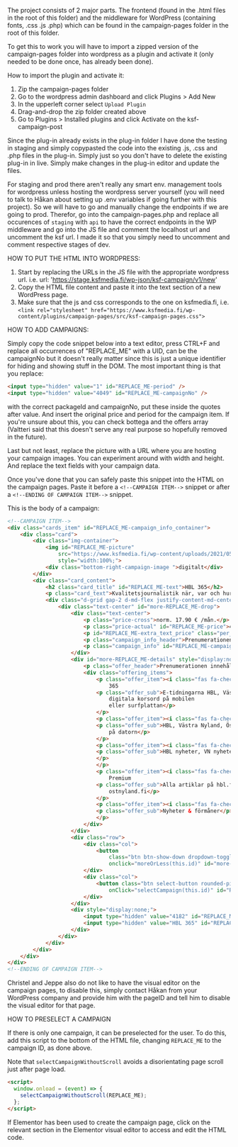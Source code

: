 The project consists of 2 major parts. The frontend (found in the .html files in the root of this folder) and the middleware for WordPress (containing fonts, .css .js .php) which can be found in the campaign-pages folder in the root of this folder.

To get this to work you will have to import a zipped version of the campaign-pages folder into wordpress as a plugin and activate it (only needed to be done once, has already been done).

How to import the plugin and activate it:

1. Zip the campaign-pages folder
2. Go to the wordpress admin dashboard and click Plugins > Add New
3. In the upperleft corner select `Upload Plugin`
4. Drag-and-drop the zip folder created above
5. Go to Plugins > Installed plugins and click Activate on the ksf-campaign-post

Since the plug-in already exists in the plug-in folder I have done the testing in staging and simply copypasted the code into the existing .js, .css and .php files in the plug-in. Simply just so you don't have to delete the existing plug-in in live. Simply make changes in the plug-in editor and update the files.

For staging and prod there aren't really any smart env. management tools for wordpress unless hosting the wordpress server yourself (you will need to talk to Håkan about setting up .env variables if going further with this project). So we will have to go and manually change the endpoints if we are going to prod.
Therefor, go into the campaign-pages.php and replace all occurences of `staging` with `api` to have the correct
endpoints in the WP middleware and go into the JS file and comment the localhost url and uncomment the ksf url.
I made it so that you simply need to uncomment and comment respective stages of dev.

HOW TO PUT THE HTML INTO WORDPRESS:

1. Start by replacing the URLs in the JS file with the appropriate wordpress url. i.e. url: 'https://stage.ksfmedia.fi/wp-json/ksf-campaign/v1/new'
2. Copy the HTML file content and paste it into the text section of a new WordPress page.
3. Make sure that the js and css corresponds to the one on ksfmedia.fi, i.e. `<link rel="stylesheet" href="https://www.ksfmedia.fi/wp-content/plugins/campaign-pages/src/ksf-campaign-pages.css">`

HOW TO ADD CAMPAIGNS:

Simply copy the code snippet below into a text editor, press CTRL+F and replace all occurrences of "REPLACE_ME"
with a UID, can be the campaignNo but it doesn't really matter since this is just a unique identifier for hiding and showing
stuff in the DOM. The most important thing is that you replace:

```html
<input type="hidden" value="1" id="REPLACE_ME-period" />
<input type="hidden" value="4049" id="REPLACE_ME-campaignNo" />
```

with the correct packageId and campaignNo, put these inside the quotes after value.
And insert the original price and period for the campaign item. If you're unsure about this, you can
check bottega and the offers array (Valtteri said that this doesn't serve any real purpose so hopefully removed in the future).

Last but not least, replace the picture with a URL where you are hosting your campaign images. You can experiment around
with width and height. And replace the text fields with your campaign data.

Once you've done that you can safely paste this snippet into the HTML on the campaign pages.
Paste it before a `<!--CAMPAIGN ITEM-->` snippet or after a `<!--ENDING OF CAMPAIGN ITEM-->` snippet.

This is the body of a campaign:

```html
<!--CAMPAIGN ITEM-->
<div class="cards_item" id="REPLACE_ME-campaign_info_container">
    <div class="card">
        <div class="img-container">
            <img id="REPLACE_ME-picture"
                src="https://www.ksfmedia.fi/wp-content/uploads/2021/05/HBL-365-nurminen.png"
                style="width:100%;">
            <div class="bottom-right-campaign-image ">digitalt</div>
        </div>
        <div class="card_content">
            <h2 class="card_title" id="REPLACE_ME-text">HBL 365</h2>
            <p class="card_text">Kvalitetsjournalistik när, var och hur du vill</p>
            <div class="d-grid gap-2 d-md-flex justify-content-md-center">
                <div class="text-center" id="more-REPLACE_ME-drop">
                    <div class="text-center">
                        <p class="price-cross">norm. 17.90 € /mån.</p>
                        <p class="price-actual" id="REPLACE_ME-price">49 €</p>
                        <p id="REPLACE_ME-extra_text_price" class="per_month">/6 mån.</p>
                        <p class="campaign_info_header">Prenumerationen är fortlöpande</p>
                        <p class="campaign_info" id="REPLACE_ME-campaign_info">August 31, 2021 23:59:59</p>
                    </div>
                    <div id="more-REPLACE_ME-details" style="display:none;" class="hidden-text">
                        <p class="offer_header">Prenumerationen innehåller</p>
                        <div class="offering_items">
                            <p class="offer_item"><i class="fas fa-check"></i> E-tidningsappen HBL
                                365
                            <p class="offer_sub">E-tidningarna HBL, Västra Nyland, Östnyland och
                                digitala korsord på mobilen
                                eller surfplattan</p>
                            </p>
                            <p class="offer_item"><i class="fas fa-check"></i> E-tidningar på dator
                            <p class="offer_sub">HBL, Västra Nyland, Östnyland och digitala korsord
                                på datorn</p>
                            </p>
                            <p class="offer_item"><i class="fas fa-check"></i> Nyhetsappar
                            <p class="offer_sub">HBL nyheter, VN nyheter och ÖN nyheter, pushnotiser
                            </p>
                            </p>
                            <p class="offer_item"><i class="fas fa-check"></i> Alla artiklar inkl.
                                Premium
                            <p class="offer_sub">Alla artiklar på hbl.fi, vastranyland.fi och
                                ostnyland.fi</p>
                            </p>
                            <p class="offer_item"><i class="fas fa-check"></i> Digitalt månadsbrev
                            <p class="offer_sub">Nyheter & förmåner</p>
                            </p>
                        </div>
                    </div>
                    <div class="row">
                        <div class="col">
                            <button
                                class="btn btn-show-down dropdown-toggle rounded-pill detail-button"
                                onclick="moreOrLess(this.id)" id="more-REPLACE_ME">Se detaljer</button>
                        </div>
                        <div class="col">
                            <button class="btn select-button rounded-pill btn-dark"
                                onClick="selectCampaign(this.id)" id="REPLACE_ME">Välj paket</button>
                        </div>
                    </div>
                    <div style="display:none;">
                        <input type="hidden" value="4182" id="REPLACE_ME-campaignNo">
                        <input type="hidden" value="HBL 365" id="REPLACE_ME-packageId">
                    </div>
                </div>
            </div>
        </div>
    </div>
</div>
<!--ENDING OF CAMPAIGN ITEM-->
```

Christel and Jeppe also do not like to have the visual editor on the campaign pages, to disable this, simply contact Håkan from your WordPress company and provide him with the pageID and tell him to disable the visual editor for that page.

HOW TO PRESELECT A CAMPAIGN

If there is only one campaign, it can be preselected for the user. To do this, add this script to the bottom of the HTML file, changing `REPLACE_ME` to the campaign ID, as done above.

Note that `selectCampaignWithoutScroll` avoids a disorientating page scroll just after page load. 

```html
<script>
  window.onload = (event) => {
    selectCampaignWithoutScroll(REPLACE_ME);
  };
</script>
```

If Elementor has been used to create the campaign page, click on the relevant section in the Elementor visual editor to access and edit the HTML code.

